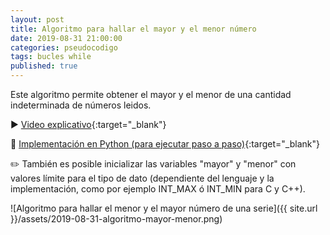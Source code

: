 ```yaml
---
layout: post
title: Algoritmo para hallar el mayor y el menor número
date: 2019-08-31 21:00:00
categories: pseudocodigo
tags: bucles while
published: true
---
```


Este algoritmo permite obtener el mayor y el menor de una cantidad indeterminada de números leidos.

▶️ [Video explicativo](https://youtu.be/Ll8Q48_yPIM){:target="_blank"}

🔗 [Implementación en Python (para ejecutar paso a paso)](http://pythontutor.com/visualize.html#code=numero%20%3D%20int%28input%28%22Escriba%20un%20n%C3%BAmero%3A%20%22%29%29%0Amayor%20%3D%20numero%0Amenor%20%3D%20numero%0Awhile%20numero%20!%3D%200%3A%0A%20%20%20%20if%20numero%20%3E%20mayor%3A%0A%20%20%20%20%20%20%20%20mayor%20%3D%20numero%0A%20%20%20%20elif%20numero%20%3C%20menor%3A%0A%20%20%20%20%20%20%20%20menor%20%3D%20numero%0A%20%20%20%20numero%20%3D%20int%28input%28%22Escriba%20un%20n%C3%BAmero%3A%20%22%29%29&cumulative=false&curInstr=13&heapPrimitives=nevernest&mode=display&origin=opt-frontend.js&py=3&rawInputLstJSON=%5B%229%22,%228%22,%220%22%5D&textReferences=false){:target="_blank"}

✏️ También es posible inicializar las variables "mayor" y "menor" con valores límite para el tipo de dato (dependiente del lenguaje y la implementación, como por ejemplo INT_MAX ó INT_MIN para C y C++).

![Algoritmo para hallar el menor y el mayor número de una serie]({{ site.url }}/assets/2019-08-31-algoritmo-mayor-menor.png)
